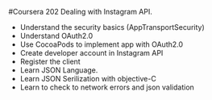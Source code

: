 #Coursera 202
Dealing with Instagram API.

- Understand the security basics (AppTransportSecurity)
- Understand OAuth2.0
- Use CocoaPods to implement app with OAuth2.0
- Create developer account in Instagram API
- Register the client
- Learn JSON Language.
- Learn JSON Serilization with objective-C
- Learn to check to network errors and json validation
